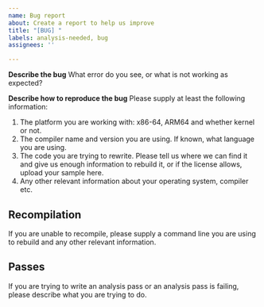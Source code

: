 ```yaml
---
name: Bug report
about: Create a report to help us improve
title: "[BUG] "
labels: analysis-needed, bug
assignees: ''

---
```


**Describe the bug**
What error do you see, or what is not working as expected?

**Describe how to reproduce the bug**
Please supply at least the following information:

1. The platform you are working with: x86-64, ARM64 and whether kernel or not.
2. The compiler name and version you are using. If known, what language you are using.
3. The code you are trying to rewrite. Please tell us where we can find it and give us enough information to rebuild it, or if the license allows, upload your sample here.
4. Any other relevant information about your operating system, compiler etc.

## Recompilation
If you are unable to recompile, please supply a command line you are using to rebuild and any other relevant information.

## Passes
If you are trying to write an analysis pass or an analysis pass is failing, please describe what you are trying to do.

